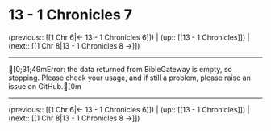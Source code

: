 # 13 - 1 Chronicles 7

(previous:: [[1 Chr 6|← 13 - 1 Chronicles 6]]) | (up:: [[13 - 1 Chronicles]]) | (next:: [[1 Chr 8|13 - 1 Chronicles 8 →]])

***
[0;31;49mError: the data returned from BibleGateway is empty, so stopping. Please check your usage, and if still a problem, please raise an issue on GitHub.[0m

***

(previous:: [[1 Chr 6|← 13 - 1 Chronicles 6]]) | (up:: [[13 - 1 Chronicles]]) | (next:: [[1 Chr 8|13 - 1 Chronicles 8 →]])
